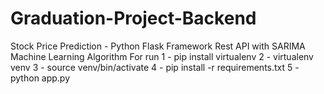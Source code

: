 # Graduation-Project-Backend
Stock Price Prediction - Python Flask Framework Rest API with SARIMA Machine Learning Algorithm
For run 
1 - pip install virtualenv
2 - virtualenv venv
3 - source venv/bin/activate
4 - pip install -r requirements.txt
5 - python app.py
